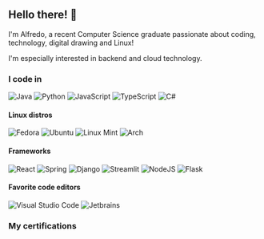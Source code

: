 ## Hello there! 👋
I'm Alfredo, a recent Computer Science graduate passionate about coding, technology, digital drawing and Linux!

I'm especially interested in backend and cloud technology.

### I code in
![Java](https://img.shields.io/badge/Java%20(SE%2C%20EE)-F14C4D?style=for-the-badge&logo=openjdk&logoColor=FFFFFF)
![Python](https://img.shields.io/badge/Python-3776AB?style=for-the-badge&logo=python&logoColor=FFD43B)
![JavaScript](https://img.shields.io/badge/JavaScript-323330?style=for-the-badge&logo=javascript&logoColor=F7DF1E)
![TypeScript](https://img.shields.io/badge/TypeScript-323330?style=for-the-badge&logo=typescript&logoColor=3178C6)
![C#](https://img.shields.io/badge/c%23-%23239120.svg?style=for-the-badge)

#### Linux distros
![Fedora](https://img.shields.io/badge/Fedora_❤️-294172?style=for-the-badge&logo=fedora&logoColor=white)
![Ubuntu](https://img.shields.io/badge/Ubuntu-E95420?style=for-the-badge&logo=ubuntu&logoColor=white)
![Linux Mint](https://img.shields.io/badge/Linux%20Mint-87CF3E?style=for-the-badge&logo=Linux%20Mint&logoColor=white)
![Arch](https://img.shields.io/badge/Arch%20Linux-1793D1?logo=arch-linux&logoColor=fff&style=for-the-badge)

#### Frameworks
![React](https://img.shields.io/badge/react-%2320232a.svg?style=for-the-badge&logo=react&logoColor=%2361DAFB)
![Spring](https://img.shields.io/badge/spring_boot-%236DB33F.svg?style=for-the-badge&logo=spring&logoColor=white)
![Django](https://img.shields.io/badge/django-%23092E20.svg?style=for-the-badge&logo=django&logoColor=white)
![Streamlit](https://img.shields.io/badge/Streamlit-%23FE4B4B.svg?style=for-the-badge&logo=streamlit&logoColor=white)
![NodeJS](https://img.shields.io/badge/node.js-6DA55F?style=for-the-badge&logo=node.js&logoColor=white)
![Flask](https://img.shields.io/badge/flask-%23000.svg?style=for-the-badge&logo=flask&logoColor=white)

#### Favorite code editors
![Visual Studio Code](https://img.shields.io/badge/Visual%20Studio%20Code-0078d7.svg?style=for-the-badge&logo=visual-studio-code&logoColor=white)
![Jetbrains](https://img.shields.io/badge/JetBrains-000000?style=for-the-badge&logo=jetbrains&logoColor=white)


### My certifications
